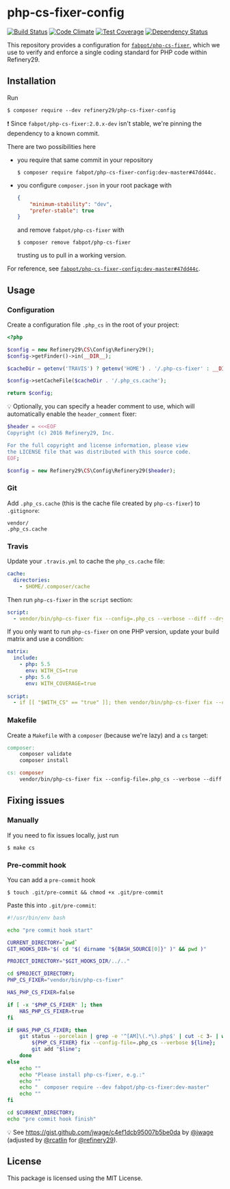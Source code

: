 # php-cs-fixer-config

[![Build Status](https://travis-ci.org/refinery29/php-cs-fixer-config.svg?branch=master)](https://travis-ci.org/refinery29/php-cs-fixer-config)
[![Code Climate](https://codeclimate.com/github/refinery29/php-cs-fixer-config/badges/gpa.svg)](https://codeclimate.com/github/refinery29/php-cs-fixer-config)
[![Test Coverage](https://codeclimate.com/github/refinery29/php-cs-fixer-config/badges/coverage.svg)](https://codeclimate.com/github/refinery29/php-cs-fixer-config/coverage)
[![Dependency Status](https://www.versioneye.com/user/projects/55c51d1465376200200034bd/badge.svg?style=flat)](https://www.versioneye.com/user/projects/55c51d1465376200200034bd)

This repository provides a configuration for [`fabpot/php-cs-fixer`](http://github.com/FriendsOfPHP/PHP-CS-Fixer), which 
we use to verify and enforce a single coding standard for PHP code within Refinery29.

## Installation

Run

```
$ composer require --dev refinery29/php-cs-fixer-config
```

:exclamation: Since `fabpot/php-cs-fixer:2.0.x-dev` isn't stable, we're pinning the dependency to a known commit. 

There are two possibilities here
 
* you require that same commit in your repository

    ```
    $ composer require fabpot/php-cs-fixer-config:dev-master#47dd44c.
    ```

* you configure `composer.json` in your root package with

    ```json
    {
        "minimum-stability": "dev",
        "prefer-stable": true
    }
    ```
  and remove `fabpot/php-cs-fixer` with
  
    ```
    $ composer remove fabpot/php-cs-fixer
    ```
  trusting us to pull in a working version.
  
For reference, see [`fabpot/php-cs-fixer-config:dev-master#47dd44c`](https://github.com/FriendsOfPHP/PHP-CS-Fixer/commit/47dd44c).
  
## Usage

### Configuration

Create a configuration file `.php_cs` in the root of your project:

```php
<?php

$config = new Refinery29\CS\Config\Refinery29();
$config->getFinder()->in(__DIR__);

$cacheDir = getenv('TRAVIS') ? getenv('HOME') . '/.php-cs-fixer' : __DIR__;

$config->setCacheFile($cacheDir . '/.php_cs.cache');

return $config;
```

:bulb: Optionally, you can specify a header comment to use, which will automatically enable the `header_comment` fixer:

```php
$header = <<<EOF
Copyright (c) 2016 Refinery29, Inc.

For the full copyright and license information, please view
the LICENSE file that was distributed with this source code.
EOF;

$config = new Refinery29\CS\Config\Refinery29($header);
```

### Git

Add `.php_cs.cache` (this is the cache file created by `php-cs-fixer`) to `.gitignore`:

```
vendor/
.php_cs.cache
```

### Travis

Update your `.travis.yml` to cache the `php_cs.cache` file:

```yml
cache:
  directories:
    - $HOME/.composer/cache
```

Then run `php-cs-fixer` in the `script` section:

```yml
script:
  - vendor/bin/php-cs-fixer fix --config=.php_cs --verbose --diff --dry-run
```

If you only want to run `php-cs-fixer` on one PHP version, update your build matrix and use a condition:

```yml
matrix:
  include:
    - php: 5.5
      env: WITH_CS=true
    - php: 5.6
      env: WITH_COVERAGE=true
      
script:
  - if [[ "$WITH_CS" == "true" ]]; then vendor/bin/php-cs-fixer fix --config=.php_cs --verbose --diff --dry-run; fi
```

### Makefile

Create a `Makefile` with a `composer` (because we're lazy) and a `cs` target:

```Makefile
composer:
	composer validate
	composer install

cs: composer
	vendor/bin/php-cs-fixer fix --config-file=.php_cs --verbose --diff
```

## Fixing issues

### Manually

If you need to fix issues locally, just run

```
$ make cs
```

### Pre-commit hook

You can add a `pre-commit` hook

```
$ touch .git/pre-commit && chmod +x .git/pre-commit
```

Paste this into `.git/pre-commit`:


```bash
#!/usr/bin/env bash

echo "pre commit hook start"

CURRENT_DIRECTORY=`pwd`
GIT_HOOKS_DIR="$( cd "$( dirname "${BASH_SOURCE[0]}" )" && pwd )"

PROJECT_DIRECTORY="$GIT_HOOKS_DIR/../.."

cd $PROJECT_DIRECTORY;
PHP_CS_FIXER="vendor/bin/php-cs-fixer"

HAS_PHP_CS_FIXER=false

if [ -x "$PHP_CS_FIXER" ]; then
    HAS_PHP_CS_FIXER=true
fi

if $HAS_PHP_CS_FIXER; then
    git status --porcelain | grep -e '^[AM]\(.*\).php$' | cut -c 3- | while read line; do
        ${PHP_CS_FIXER} fix --config-file=.php_cs --verbose ${line};
        git add "$line";
    done
else
    echo ""
    echo "Please install php-cs-fixer, e.g.:"
    echo ""
    echo "  composer require --dev fabpot/php-cs-fixer:dev-master"
    echo ""
fi

cd $CURRENT_DIRECTORY;
echo "pre commit hook finish"
```

:bulb: See https://gist.github.com/jwage/c4ef1dcb95007b5be0da by [@jwage](http://github.com/jwage) (adjusted by [@rcatlin](http://github.com/rcatlin) for [@refinery29](http://github.com/refinery29)).

## License

This package is licensed using the MIT License.
